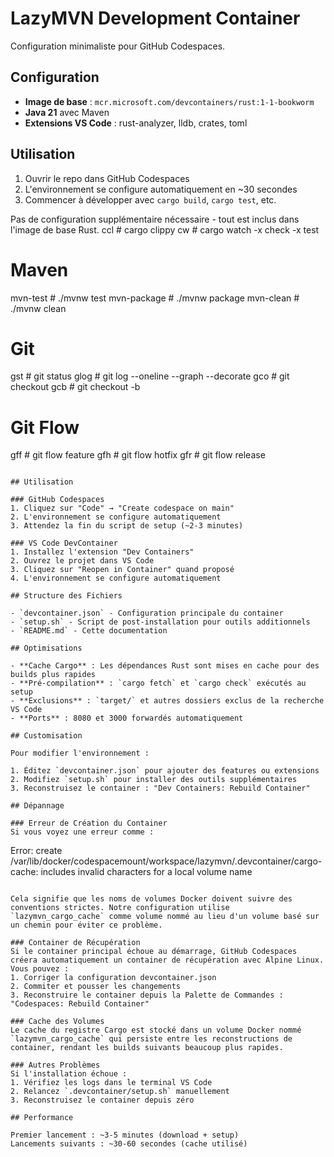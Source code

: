 # LazyMVN Development Container

Configuration minimaliste pour GitHub Codespaces.

## Configuration

- **Image de base** : `mcr.microsoft.com/devcontainers/rust:1-1-bookworm`
- **Java 21** avec Maven
- **Extensions VS Code** : rust-analyzer, lldb, crates, toml

## Utilisation

1. Ouvrir le repo dans GitHub Codespaces
2. L'environnement se configure automatiquement en ~30 secondes
3. Commencer à développer avec `cargo build`, `cargo test`, etc.

Pas de configuration supplémentaire nécessaire - tout est inclus dans l'image de base Rust.
ccl         # cargo clippy
cw          # cargo watch -x check -x test

# Maven
mvn-test    # ./mvnw test
mvn-package # ./mvnw package
mvn-clean   # ./mvnw clean

# Git
gst         # git status
glog        # git log --oneline --graph --decorate
gco         # git checkout
gcb         # git checkout -b

# Git Flow
gff         # git flow feature
gfh         # git flow hotfix
gfr         # git flow release
```

## Utilisation

### GitHub Codespaces
1. Cliquez sur "Code" → "Create codespace on main"
2. L'environnement se configure automatiquement
3. Attendez la fin du script de setup (~2-3 minutes)

### VS Code DevContainer
1. Installez l'extension "Dev Containers"
2. Ouvrez le projet dans VS Code
3. Cliquez sur "Reopen in Container" quand proposé
4. L'environnement se configure automatiquement

## Structure des Fichiers

- `devcontainer.json` - Configuration principale du container
- `setup.sh` - Script de post-installation pour outils additionnels
- `README.md` - Cette documentation

## Optimisations

- **Cache Cargo** : Les dépendances Rust sont mises en cache pour des builds plus rapides
- **Pré-compilation** : `cargo fetch` et `cargo check` exécutés au setup
- **Exclusions** : `target/` et autres dossiers exclus de la recherche VS Code
- **Ports** : 8080 et 3000 forwardés automatiquement

## Customisation

Pour modifier l'environnement :

1. Éditez `devcontainer.json` pour ajouter des features ou extensions
2. Modifiez `setup.sh` pour installer des outils supplémentaires
3. Reconstruisez le container : "Dev Containers: Rebuild Container"

## Dépannage

### Erreur de Création du Container
Si vous voyez une erreur comme :
```
Error: create /var/lib/docker/codespacemount/workspace/lazymvn/.devcontainer/cargo-cache: includes invalid characters for a local volume name
```

Cela signifie que les noms de volumes Docker doivent suivre des conventions strictes. Notre configuration utilise `lazymvn_cargo_cache` comme volume nommé au lieu d'un volume basé sur un chemin pour éviter ce problème.

### Container de Récupération
Si le container principal échoue au démarrage, GitHub Codespaces créera automatiquement un container de récupération avec Alpine Linux. Vous pouvez :
1. Corriger la configuration devcontainer.json
2. Commiter et pousser les changements
3. Reconstruire le container depuis la Palette de Commandes : "Codespaces: Rebuild Container"

### Cache des Volumes
Le cache du registre Cargo est stocké dans un volume Docker nommé `lazymvn_cargo_cache` qui persiste entre les reconstructions de container, rendant les builds suivants beaucoup plus rapides.

### Autres Problèmes
Si l'installation échoue :
1. Vérifiez les logs dans le terminal VS Code
2. Relancez `.devcontainer/setup.sh` manuellement
3. Reconstruisez le container depuis zéro

## Performance

Premier lancement : ~3-5 minutes (download + setup)
Lancements suivants : ~30-60 secondes (cache utilisé)